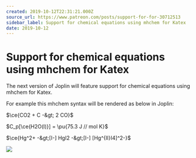```yaml
---
created: 2019-10-12T22:31:21.000Z
source_url: https://www.patreon.com/posts/support-for-for-30712513
sidebar_label: Support for chemical equations using mhchem for Katex
date: 2019-10-12
---
```


# Support for chemical equations using mhchem for Katex

The next version of Joplin will feature support for chemical equations using mhchem for Katex.

For example this mhchem syntax will be rendered as below in Joplin:

$\ce{CO2 + C -&gt; 2 CO}$

$C_p[\ce{H2O(l)}] = \pu{75.3 J // mol K}$

$\ce{Hg^2+ -&gt;[I-] HgI2 -&gt;[I-] [Hg^{II}I4]^2-}$

![](https://raw.githubusercontent.com/laurent22/joplin/dev/Assets/WebsiteAssets/images/news/20191012-223121_0.png)